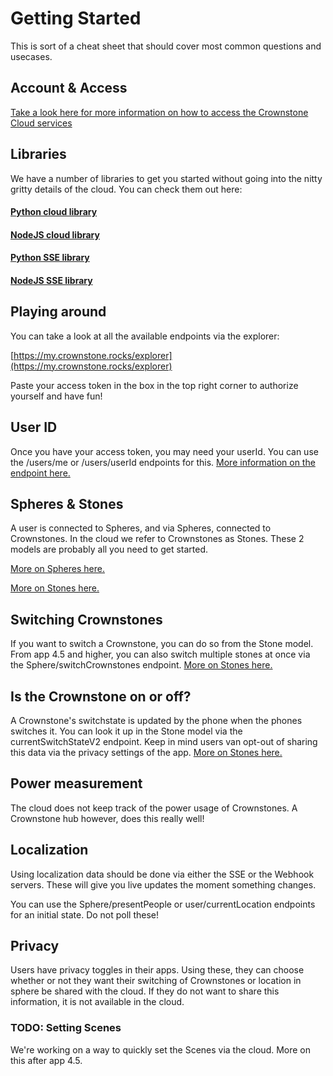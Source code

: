# Getting Started

This is sort of a cheat sheet that should cover most common questions and usecases.

## Account & Access

[Take a look here for more information on how to access the Crownstone Cloud services](./AUTHORIZATION.md)

## Libraries

We have a number of libraries to get you started without going into the nitty gritty details of the cloud. You can check them out here:
#### [Python cloud library](https://github.com/crownstone/crownstone-lib-python-cloud)
#### [NodeJS cloud library](https://github.com/crownstone/crownstone-lib-nodejs-cloud)
#### [Python SSE library](https://github.com/crownstone/crownstone-lib-python-sse)
#### [NodeJS SSE library](https://github.com/crownstone/crownstone-lib-nodejs-sse)


## Playing around

You can take a look at all the available endpoints via the explorer:

[https://my.crownstone.rocks/explorer](https://my.crownstone.rocks/explorer)

Paste your access token in the box in the top right corner to authorize yourself and have fun!

## User ID

Once you have your access token, you may need your userId. You can use the /users/me or /users/userId endpoints for this.
[More information on the endpoint here.](./models/USERS.md)


## Spheres & Stones

A user is connected to Spheres, and via Spheres, connected to Crownstones. In the cloud we refer to Crownstones as Stones.
These 2 models are probably all you need to get started.

[More on Spheres here.](./models/SPHERES.md)

[More on Stones here.](./models/STONES.md)

## Switching Crownstones

If you want to switch a Crownstone, you can do so from the Stone model. From app 4.5 and higher, you can also switch multiple stones at once
via the Sphere/switchCrownstones endpoint. [More on Stones here.](./models/STONES.md)

## Is the Crownstone on or off?

A Crownstone's switchstate is updated by the phone when the phones switches it. You can look it up in the Stone model via the currentSwitchStateV2 endpoint.
Keep in mind users van opt-out of sharing this data via the privacy settings of the app. [More on Stones here.](./models/STONES.md)

## Power measurement

The cloud does not keep track of the power usage of Crownstones. A Crownstone hub however, does this really well!

## Localization

Using localization data should be done via either the SSE or the Webhook servers. These will give you live updates the moment something changes.

You can use the Sphere/presentPeople or user/currentLocation endpoints for an initial state. Do not poll these!

## Privacy

Users have privacy toggles in their apps. Using these, they can choose whether or not they want their switching of Crownstones or location in sphere be
shared with the cloud. If they do not want to share this information, it is not available in the cloud.

### TODO: Setting Scenes

We're working on a way to quickly set the Scenes via the cloud. More on this after app 4.5.

